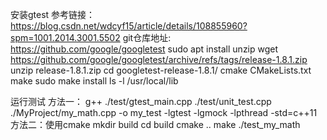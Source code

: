 安装gtest
参考链接：https://blog.csdn.net/wdcyf15/article/details/108855960?spm=1001.2014.3001.5502
git仓库地址: https://github.com/google/googletest
sudo apt install unzip
wget https://github.com/google/googletest/archive/refs/tags/release-1.8.1.zip
unzip release-1.8.1.zip
cd googletest-release-1.8.1/
cmake CMakeLists.txt
make
sudo make install
ls -l /usr/local/lib

运行测试
方法一：
    g++ ./test/gtest_main.cpp ./test/unit_test.cpp ./MyProject/my_math.cpp -o my_test -lgtest -lgmock -lpthread -std=c++11
方法二：使用cmake
    mkdir build
    cd build
    cmake ..
    make
    ./test_my_math